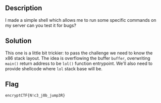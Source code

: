 ## Description
I made a simple shell which allows me to run some specific commands on my server can you test it for bugs?

## Solution
This one is a little bit trickier: to pass the challenge we need to know the x86 stack layout.
The idea is overflowing the buffer `buffer`, overwriting `main()` return address to be `lol()` function entrypoint.
We'll also need to provide shellcode where `lol` stack base will be.

## Flag
`encryptCTF{N!c3_j0b_jump3R}`
